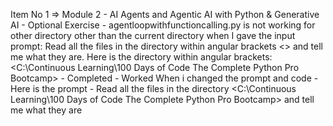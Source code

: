 Item No 1 => Module 2 - AI Agents and Agentic AI with Python & Generative AI - Optional Exercise - agentloopwithfunctioncalling.py is not working for other directory other than the current directory when I gave the input prompt:  Read all the files in the directory within angular brackets <> and tell me what they are. Here is the directory within angular brackets:  <C:\Continuous Learning\100 Days of Code The Complete Python Pro Bootcamp> - Completed - Worked When i changed the prompt and code - Here is the prompt - Read all the files in the directory <C:\Continuous Learning\100 Days of Code The Complete Python Pro Bootcamp> and tell me what they are